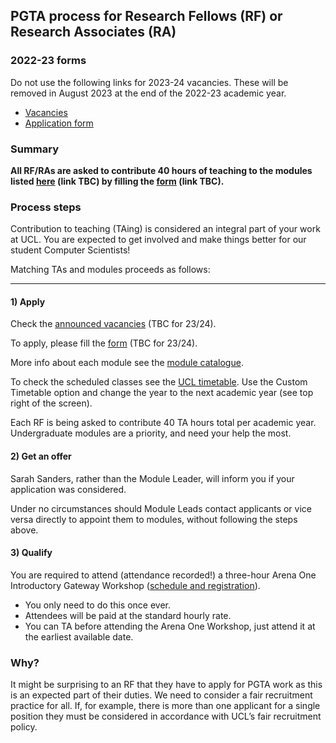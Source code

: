 ## PGTA process for Research Fellows (RF) or Research Associates (RA)

### 2022-23 forms

Do not use the following links for 2023-24 vacancies. These will be removed in August 2023 at the end of the 2022-23
academic year.

- [Vacancies](https://tinyurl.com/mm69m93w)
- [Application form](https://forms.gle/DAMEZXiiwoX3nsJn9)

### Summary
**All RF/RAs are asked to contribute 40 hours of teaching to the modules listed [here]() (link TBC)
by filling the [form]() (link TBC).**

### Process steps

Contribution to teaching (TAing) is considered an integral part of your work at UCL. You are expected to get involved
and make things better for our student Computer Scientists!

Matching TAs and modules proceeds as follows:

------

#### 1) Apply

Check the [announced vacancies]() (TBC for 23/24).

To apply, please fill the [form]() (TBC for 23/24).

More info about each module see the [module catalogue](https://www.ucl.ac.uk/module-catalogue/).

To check the scheduled classes see the [UCL timetable](https://timetable.ucl.ac.uk/tt/homePage.do). Use the Custom
Timetable option and change the year to the next academic year (see top right of the screen).

Each RF is being asked to contribute 40 TA hours total per academic year. Undergraduate modules are a priority, and need
your help the most.

#### 2) Get an offer

Sarah Sanders, rather than the Module Leader, will inform you if your application was considered.

Under no circumstances should Module Leads contact applicants or vice versa directly to appoint them to modules, without
following the steps above.

#### 3) Qualify

You are required to attend (attendance recorded!) a three-hour Arena One Introductory Gateway
Workshop ([schedule and registration](http://www.ucl.ac.uk/arena/one)).

- You only need to do this once ever.
- Attendees will be paid at the standard hourly rate.
- You can TA before attending the Arena One Workshop, just attend it at the earliest available date.

### Why?

It might be surprising to an RF that they have to apply for PGTA work as this is an expected part of their duties. We
need to consider a fair recruitment practice for all. If, for example, there is more than one applicant for a single
position they must be considered in accordance with UCL’s fair recruitment policy.



